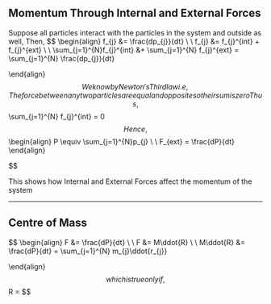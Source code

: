 ## Momentum Through Internal and External Forces

Suppose all particles interact with the particles in the system and outside as well, Then,
$$
\begin{align}
f_{j} &= \frac{dp_{j}}{dt} \\ \\
f_{j} &= f_{j}^{int} + f_{j}^{ext} \\ \\
\sum_{j=1}^{N}f_{j}^{int} &+ \sum_{j=1}^{N} f_{j}^{ext} = \sum_{j=1}^{N} \frac{dp_{j}}{dt}

\end{align}
$$
We know by Newton's Third law i.e, The force between any two particles are equal and opposite so their sum is zero
Thus,
$$
\sum_{j=1}^{N} f_{j}^{int} = 0
$$
Hence,
$$
\begin{align}
P \equiv \sum_{j=1}^{N}p_{j} \\  \\
F_{ext} = \frac{dP}{dt}
\end{align}

$$

This shows how Internal and External Forces affect the momentum of the system

---

## Centre of Mass

$$
\begin{align}
F &= \frac{dP}{dt} \\ \\
F &= M\ddot{R} \\ \\
M\ddot{R} &= \frac{dP}{dt} = \sum_{j=1}^{N} m_{j}\ddot{r_{j}}

\end{align}
$$
which is true only if,
$$
R = 
$$

